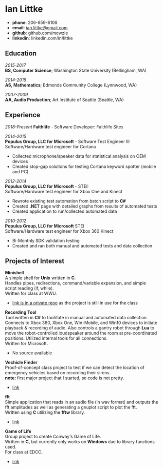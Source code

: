 Ian Littke
============

- **phone**: 206-659-6106
- **email**: ian.littke@gmail.com
- **github**: github.com/mowzie
- **linkedin**: linkedin.com/in/littke

Education
---------

*2015-2017*  
   **BS, Computer Science**; Washington State University (Bellingham, WA)

*2014-2015*  
   **AS, Mathematics**; Edmonds Community College (Lynnwood, WA)

*2007-2009*  
 **AA, Audio Production**; Art Institute of Seattle (Seattle, WA)

Experience
----------
*<datetime> 2018-Present <datetime>*
**Faithlife** - Software Developer: Faithlife Sites


*<datetime> 2014-2015 <datetime>*  
**Populus Group, LLC for Microsoft** - Software Test Engineer III  
Software/Hardware test engineer for Cortana


* Collected microphone/speaker data for statistical analysis on OEM devices
* Created stop-gap solutions for testing Cortana keyword spotter (mobile and PC)

*<datetime> 2012-2014 <datetime>*  
**Populus Group, LLC for Microsoft** - STEII  
Software/Hardware test engineer for Xbox One and Kinect
* Rewrote existing test automation from batch script to **C#**
* Created **.NET** page with detailed graphs from results of automated tests
* Created application to run/collected automated data

*<datetime> 2010-2012 <datetime>*  
**Populus Group, LLC for Microsoft** STEI  
Software/Hardware test engineer for Xbox 360 Kinect
* Bi-Monthly SDK validation testing
* Created and ran both manual and automated tests and data collection


Projects of Interest
--------------------

**Minishell**  
   A simple shell for **Unix** written in **C**.  
Handles pipes, redirections, command/variable expansion, and simple script reading (if, while).  
Written for class at WWU.
* [link is in a private repo](https://github.com/mowzie/Portfolio/tree/master/Projects/minishell) as the project is still in use for the class

**Recording Tool**  
Tool written in **C#** to facilitate in manual and automated data collection.  
Connects to Xbox 360, Xbox One, Win-Mobile, and Win10 devices to initiate playback & recording of audio.  Also controls a gantry robot through **Lua** to move the robot-controlled loudspeaker around the room at pre-coordinated positions.  Utilized internal tools for all connections.  
Written for Microsoft.

* No source available

**Vechicle Finder**  
Proof-of-concept class project to test if we can detect the location of emergency vehicles based on recording their sirens.  
 **note:** first major project that I started, so code is not pretty.  
 * [link](https://github.com/mowzie/vehiclefinder)


**fft**  
    Simple application that reads in an audio file (in wav format) and outputs the fft amplitudes
as well as generating a gnuplot script to plot the fft.  
Written using **C** utilizing the **fftw** library.
*  [link](https://github.com/mowzie/fft)


**Game of Life**  
  Group project to create Conway's Game of Life.  
Written in **C**, but currently only works on **Windows** due to library functions used.  
For class at EDCC.
* [link](https://github.com/mowzie/Game-of-Life)

